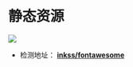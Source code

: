 # 静态资源

[![](https://data.jsdelivr.com/v1/package/gh/inkss/inkss-cdn/badge)](https://www.jsdelivr.com/package/gh/inkss/inkss-cdn)


- 检测地址： **[inkss/fontawesome](https://www.jsdelivr.com/package/gh/inkss/inkss-cdn)** 

